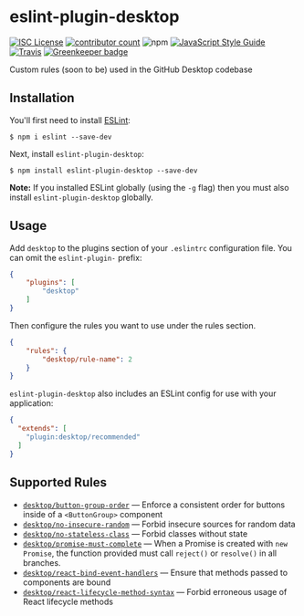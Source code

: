 # eslint-plugin-desktop

[![ISC License](https://img.shields.io/github/license/j-f1/eslint-plugin-desktop.svg?style=flat-square)](./license.md)
[![contributor count](https://img.shields.io/github/contributors/j-f1/eslint-plugin-desktop.svg?style=flat-square)](./graphs/contributors)
![npm](https://img.shields.io/badge/npm-j--f1/eslint--plugin--desktop-lightgray.svg?style=flat-square)
[![JavaScript Style Guide](https://img.shields.io/badge/code_style-standard-brightgreen.svg?style=flat-square)](https://standardjs.com)
[![Travis](https://img.shields.io/travis/j-f1/eslint-plugin-desktop.svg?style=flat-square)](https://travis-ci.org/j-f1/eslint-plugin-desktop)
[![Greenkeeper badge](https://badges.greenkeeper.io/j-f1/eslint-plugin-desktop.svg?style=flat-square)](https://greenkeeper.io/)

Custom rules (soon to be) used in the GitHub Desktop codebase

## Installation

You'll first need to install [ESLint](http://eslint.org):

```
$ npm i eslint --save-dev
```

Next, install `eslint-plugin-desktop`:

```
$ npm install eslint-plugin-desktop --save-dev
```

**Note:** If you installed ESLint globally (using the `-g` flag) then you must also install `eslint-plugin-desktop` globally.

## Usage

Add `desktop` to the plugins section of your `.eslintrc` configuration file. You can omit the `eslint-plugin-` prefix:

```json
{
    "plugins": [
        "desktop"
    ]
}
```


Then configure the rules you want to use under the rules section.

```json
{
    "rules": {
        "desktop/rule-name": 2
    }
}
```

`eslint-plugin-desktop` also includes an ESLint config for use with your application:

```json
{
  "extends": [
    "plugin:desktop/recommended"
  ]
}
```

## Supported Rules

<!-- Please run `npm run docs` to update this section -->
<!-- begin rule list -->
* [`desktop/button-group-order`](./docs/rules/button-group-order.md) — Enforce a consistent order for buttons inside of a `<ButtonGroup>` component
* [`desktop/no-insecure-random`](./docs/rules/no-insecure-random.md) — Forbid insecure sources for random data
* [`desktop/no-stateless-class`](./docs/rules/no-stateless-class.md) — Forbid classes without state
* [`desktop/promise-must-complete`](./docs/rules/promise-must-complete.md) — When a Promise is created with `new Promise`, the function provided must call `reject()` or `resolve()` in all branches.
* [`desktop/react-bind-event-handlers`](./docs/rules/react-bind-event-handlers.md) — Ensure that methods passed to components are bound
* [`desktop/react-lifecycle-method-syntax`](./docs/rules/react-lifecycle-method-syntax.md) — Forbid erroneous usage of React lifecycle methods
<!-- end rule list -->
